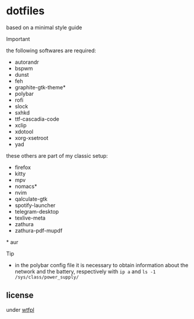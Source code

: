 # dotfiles

based on a minimal style guide

> [!IMPORTANT]
> the following softwares are required:
> + autorandr
> + bspwm
> + dunst
> + feh
> + graphite-gtk-theme\*
> + polybar
> + rofi
> + slock
> + sxhkd
> + ttf-cascadia-code
> + xclip
> + xdotool
> + xorg-xsetroot
> + yad

these others are part of my classic setup:
+ firefox
+ kitty
+ mpv
+ nomacs\*
+ nvim
+ qalculate-gtk
+ spotify-launcher
+ telegram-desktop
+ texlive-meta
+ zathura
+ zathura-pdf-mupdf

\* aur

> [!TIP]
> + in the polybar config file it is necessary to obtain information about the network and the battery, respectively with `ip a` and `ls -1 /sys/class/power_supply/`

## license

under [wtfpl](./LICENSE)
